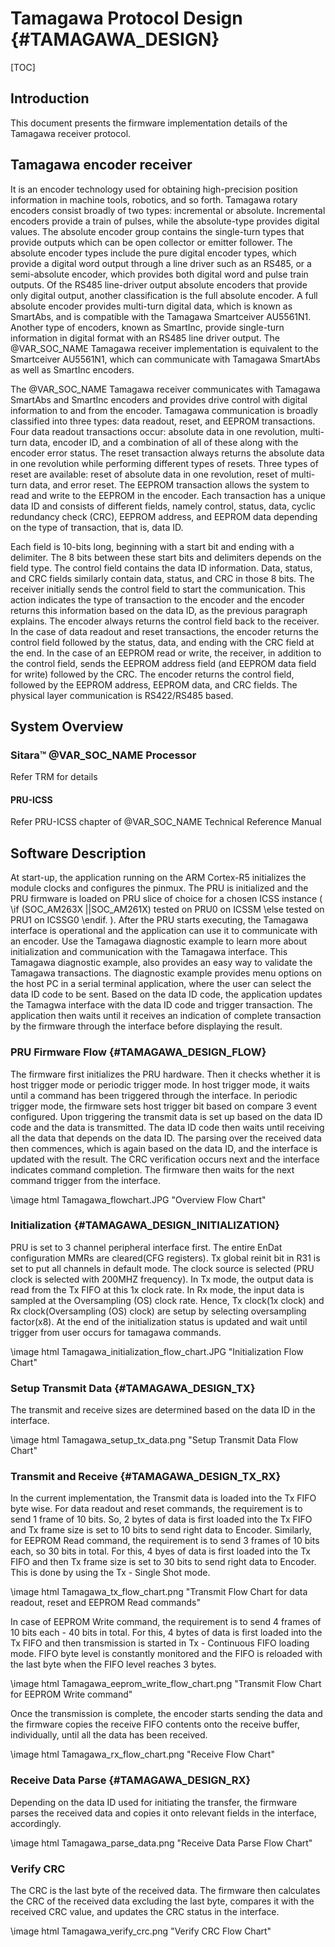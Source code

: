 # Tamagawa Protocol Design {#TAMAGAWA_DESIGN}

[TOC]

## Introduction

This document presents the firmware implementation details of the Tamagawa receiver protocol.

## Tamagawa encoder receiver

It is an encoder technology used for obtaining high-precision position information in machine tools, robotics, and so forth. Tamagawa rotary encoders consist broadly of two types: incremental or absolute. Incremental encoders provide a train of pulses, while the absolute-type provides digital values. The absolute encoder group contains the single-turn types that provide outputs which can be open collector or emitter follower. The absolute encoder types include the pure digital encoder types, which provide a digital word output through a line driver such as an RS485, or a semi-absolute encoder, which provides both digital word and pulse train outputs. Of the RS485 line-driver output absolute encoders that provide only digital output, another classification is the full absolute encoder. A full absolute encoder provides multi-turn digital data, which is known as SmartAbs, and is compatible with the Tamagawa Smartceiver AU5561N1. Another type of encoders, known as SmartInc, provide single-turn information in digital format with an RS485 line driver output. The @VAR_SOC_NAME Tamagawa receiver implementation is equivalent to the Smartceiver AU5561N1, which can communicate with Tamagawa SmartAbs as well as SmartInc encoders.

The @VAR_SOC_NAME Tamagawa receiver communicates with Tamagawa SmartAbs and SmartInc encoders and provides drive control with digital information to and from the encoder. Tamagawa communication is broadly classified into three types: data readout, reset, and EEPROM transactions. Four data readout transactions occur: absolute data in one revolution, multi-turn data, encoder ID, and a combination of all of these along with the encoder error status. The reset transaction always returns the absolute data in one revolution while performing different types of resets. Three types of reset are available: reset of absolute data in one revolution, reset of multi-turn data, and error reset. The EEPROM transaction allows the system to read and write to the EEPROM in the encoder. Each transaction has a unique data ID and consists of different fields, namely control, status, data, cyclic redundancy check (CRC), EEPROM address, and EEPROM data depending on the type of transaction, that is, data ID.

Each field is 10-bits long, beginning with a start bit and ending with a delimiter. The 8 bits between these start bits and delimiters depends on the field type. The control field contains the data ID information. Data, status, and CRC fields similarly contain data, status, and CRC in those 8 bits. The receiver initially sends the control field to start the communication. This action indicates the type of transaction to the encoder and the encoder returns this information based on the data ID, as the previous paragraph explains. The encoder always returns the control field back to the receiver. In the case of data readout and reset transactions, the encoder returns the control field followed by the status, data, and ending with the CRC field at the end. In the case of an EEPROM read or write, the receiver, in addition to the control field, sends the EEPROM address field (and EEPROM data field for write) followed by the CRC. The encoder returns the control field, followed by the EEPROM address, EEPROM data, and CRC fields. The physical layer communication is RS422/RS485 based.

## System Overview

### Sitara™ @VAR_SOC_NAME Processor

Refer TRM for details

#### PRU-ICSS

Refer PRU-ICSS chapter of @VAR_SOC_NAME Technical Reference Manual

## Software Description

At start-up, the application running on the ARM Cortex-R5 initializes the module clocks and configures the pinmux. The PRU is initialized and the PRU firmware is loaded on PRU slice of choice for a chosen ICSS instance ( \if (SOC_AM263X ||SOC_AM261X) tested on PRU0 on ICSSM \else tested on PRU1 on ICSSG0 \endif. ). After the PRU starts executing, the Tamagawa interface is operational and the application can use it to communicate with an encoder. Use the Tamagawa diagnostic example to learn more about initialization and communication with the Tamagawa interface. This Tamagawa diagnostic example, also provides an easy way to validate the Tamagawa transactions. The diagnostic example provides menu options on the host PC in a serial terminal application, where the user can select the data ID code to be sent. Based on the data ID code, the application updates the Tamagwa interface with the data ID code and trigger transaction. The application then waits until it receives an indication of complete transaction by the firmware through the interface before displaying the result.

### PRU Firmware Flow {#TAMAGAWA_DESIGN_FLOW}

The firmware first initializes the PRU hardware. Then it checks whether it is host trigger mode or periodic trigger mode. In host trigger mode, it waits until a command has been triggered through the interface. In periodic trigger mode, the firmware sets host trigger bit based on compare 3 event configured. Upon triggering the transmit data is set up based on the data ID code and the data is transmitted. The data ID code then waits until receiving all the data that depends on the data ID. The parsing over the received data then commences, which is again based on the data ID, and the interface is updated with the result. The CRC verification occurs next and the interface indicates command completion. The firmware then waits for the next command trigger from the interface.

\image html Tamagawa_flowchart.JPG "Overview Flow Chart"

### Initialization {#TAMAGAWA_DESIGN_INITIALIZATION}

PRU is set to 3 channel peripheral interface first. The entire EnDat configuration MMRs are cleared(CFG registers). Tx global reinit bit in R31 is set to put all channels in default mode. The clock source is selected (PRU clock is selected with 200MHZ frequency). In Tx mode, the output data is read from the Tx FIFO at this 1x clock rate. In Rx mode, the input data is sampled at the Oversampling (OS) clock rate. Hence, Tx clock(1x clock) and Rx clock(Oversampling (OS) clock) are setup by selecting oversampling factor(x8). At the end of the initialization status is updated and wait until trigger from user occurs for tamagawa commands.

\image html Tamagawa_initialization_flow_chart.JPG "Initialization Flow Chart"

### Setup Transmit Data {#TAMAGAWA_DESIGN_TX}
The transmit and receive sizes are determined based on the data ID in the interface.

\image html Tamagawa_setup_tx_data.png "Setup Transmit Data Flow Chart"

### Transmit and Receive {#TAMAGAWA_DESIGN_TX_RX}

In the current implementation, the Transmit data is loaded into the Tx FIFO byte wise. For data readout and reset commands, the requirement is to send 1 frame of 10 bits. So, 2 bytes of data is first loaded into the Tx FIFO and Tx frame size is set to 10 bits to send right data to Encoder. Similarly, for EEPROM Read command, the requirement is to send 3 frames of 10 bits each, so 30 bits in total. For this, 4 byes of data is first loaded into the Tx FIFO and then Tx frame size is set to 30 bits to send right data to Encoder. This is done by using the Tx - Single Shot mode.

\image html Tamagawa_tx_flow_chart.png "Transmit Flow Chart for data readout, reset and EEPROM Read commands"

In case of EEPROM Write command, the requirement is to send 4 frames of 10 bits each - 40 bits in total. For this, 4 bytes of data is first loaded into the Tx FIFO and then transmission is started in Tx - Continuous FIFO loading mode. FIFO byte level is constantly monitored and the FIFO is reloaded with the last byte when the FIFO level reaches 3 bytes.

\image html Tamagawa_eeprom_write_flow_chart.png "Transmit Flow Chart for EEPROM Write command"

Once the transmission is complete, the encoder starts sending the data and the firmware copies the receive FIFO contents onto the receive buffer, individually, until all the data has been received.

\image html Tamagawa_rx_flow_chart.png "Receive Flow Chart"

### Receive Data Parse {#TAMAGAWA_DESIGN_RX}
Depending on the data ID used for initiating the transfer, the firmware parses the received data and copies it onto relevant fields in the interface, accordingly.

\image html Tamagawa_parse_data.png "Receive Data Parse Flow Chart"

### Verify CRC
The CRC is the last byte of the received data. The firmware then calculates the CRC of the received data excluding the last byte, compares it with the received CRC value, and updates the CRC status in the interface.

\image html Tamagawa_verify_crc.png "Verify CRC Flow Chart"


